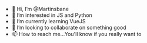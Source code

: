 - 👋 Hi, I’m @Martinsbane
- 👀 I’m interested in JS and Python
- 🌱 I’m currently learning VueJS
- 💞️ I’m looking to collaborate on something good 
- 📫 How to reach me...You'll know if you really want to

